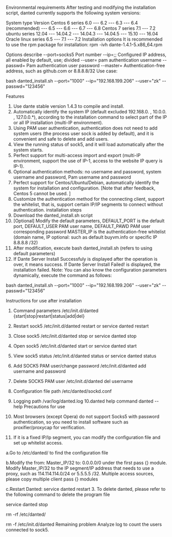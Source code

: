 Environmental requirements
After testing and modifying the installation script, danted currently supports the following system versions:

System type	Version
Centos 6 series	6.0
---	6.2
---	6.3
---	6.4 (recommended)
---	6.5
---	6.6
---	6.7
---	6.8
Centos 7 series	7.1
---	7.2
ubuntu series	12.04
---	14.04.2
---	14.04.3
---	14.04.5
---	15.10
---	16.04
Oracle linux series	6.5
---	7.1
---	7.2
Installation options
It is recommended to use the rpm package for installation: rpm -ivh dante-1.4.1-5.x86_64.rpm

Options	describe
--port=socks5	Port number
--ip=;;	Configured IP address, all enabled by default, use; divided
--user=	pam authentication username
--passwd=	Pam authentication user password
--master=	Authentication-free address, such as github.com or 8.8.8.8/32
Use case:

bash danted_install.sh --port="1000" --ip="192.168.199.206" --user="zk" --passwd="123456"

Features
1. Use dante stable version 1.4.3 to compile and install.
2. Automatically identify the system IP (default excluded 192.168.0. , 10.0.0. , 127.0.0.*), according to the installation command to select part of the IP or all IP installation (multi-IP environment).
3. Using PAM user authentication, authentication does not need to add system users (the process user sock is added by default), and it is convenient and safe to delete and add users.
4. View the running status of sock5, and it will load automatically after the system starts.
5. Perfect support for multi-access import and export (multi-IP environment, support the use of IP-1, access to the website IP query is IP-1).
6. Optional authentication methods: no username and password, system username and password, Pam username and password
7. Perfect support for Centos/Ubuntu/Debian, automatically identify the system for installation and configuration. [Note that after feedback, Centos 5 cannot be used. ]
8. Customize the authentication method for the connecting client, support the whitelist, that is, support certain IP/IP segments to connect without authentication.
installation steps
1. Download the danted_install.sh script
2. [Optional] Modify the default parameters, DEFAULT_PORT is the default port, DEFAULT_USER PAM user name, DEFAULT_PAWD PAM user corresponding password MASTER_IP is the authentication-free whitelist (domain name, IP optional: such as default buyvm.info or specific IP 8.8.8.8 /32)
3. After modification, execute bash danted_install.sh (refers to using default parameters)
4. If Dante Server Install Successfuly is displayed after the operation is over, it means success. If Dante Server Install Failed! is displayed, the installation failed.
Note: You can also know the configuration parameters dynamically, execute the command as follows:

bash danted_install.sh --port="1000" --ip="192.168.199.206" --user="zk" --passwd="123456"

Instructions for use after installation
1. Command parameters /etc/init.d/danted {start|stop|restart|status|add|del}
2. Restart sock5 /etc/init.d/danted restart or service danted restart
3. Close sock5 /etc/init.d/danted stop or service danted stop
4. Open sock5 /etc/init.d/danted start or service danted start
5. View sock5 status /etc/init.d/danted status or service danted status
6. Add SOCK5 PAM user/change password /etc/init.d/danted add username and password
7. Delete SOCK5 PAM user /etc/init.d/danted del username
8. Configuration file path /etc/danted/sockd.conf
9. Logging path /var/log/danted.log
10.danted help command danted --help
Precautions for use
1. Most browsers (except Opera) do not support Socks5 with password authentication, so you need to install software such as proxifier/proxycap for verification.

2. If it is a fixed IP/Ip segment, you can modify the configuration file and set up whitelist access.

  a.Go to /etc/danted/ to find the configuration file

  b.Modify the from: Master_IP/32 to: 0.0.0.0/0 under the first pass {} module. Modify Master_IP/32 to the IP segment/IP address that needs to use a proxy, such as 114.114.114.0/24 or 5.5.5.5 /32. Multiple access sources, please copy multiple client pass {} modules
  
  c.Restart Danted: service danted restart
3. To delete danted, please refer to the following command to delete the program file

  service danted stop

  rm -rf /etc/danted/

  rm -f /etc/init.d/danted
Remaining problem
Analyze log to count the users connected to sock5.
